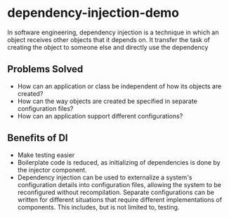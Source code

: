 # dependency-injection-demo
In software engineering, dependency injection is a technique in which an object receives other objects that it depends on. It transfer the task of creating the object to someone else and directly use the dependency


## Problems Solved
- How can an application or class be independent of how its objects are created?
- How can the way objects are created be specified in separate configuration files?
- How can an application support different configurations?

## Benefits of DI
- Make testing easier
- Boilerplate code is reduced, as initializing of dependencies is done by the injector component.
- Dependency injection can be used to externalize a system's configuration details into configuration files, allowing the system to be reconfigured without recompilation. Separate configurations can be written for different situations that require different implementations of components. This includes, but is not limited to, testing.
